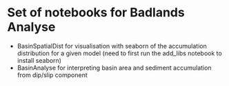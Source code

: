 # Set of notebooks for Badlands Analyse

+ BasinSpatialDist for visualisation with seaborn of the accumulation distribution for a given model (need to first run the add_libs notebook to install seaborn)
+ BasinAnalyse for interpreting basin area and sediment accumulation from dip/slip component
